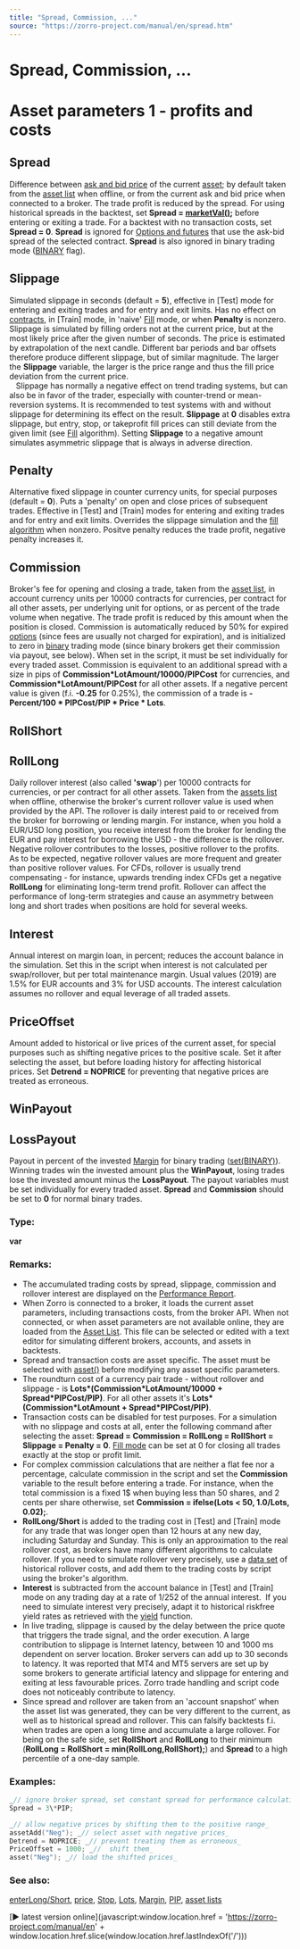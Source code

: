 ```yaml
---
title: "Spread, Commission, ..."
source: "https://zorro-project.com/manual/en/spread.htm"
---
```


# Spread, Commission, ...

# Asset parameters 1 - profits and costs

## Spread

Difference between [ask and bid price](trading101.htm#spread) of the current [asset](013_Asset_Account_Lists.md); by default taken from the [asset list](013_Asset_Account_Lists.md) when offline, or from the current ask and bid price when connected to a broker. The trade profit is reduced by the spread. For using historical spreads in the backtest, set **Spread = [marketVal()](022_Price_History.md);** before entering or exiting a trade. For a backtest with no transaction costs, set **Spread = 0**. **Spread** is ignored for [Options and futures](096_contract.md) that use the ask-bid spread of the selected contract. **Spread** is also ignored in binary trading mode ([BINARY](mode.md) flag). 

## Slippage

Simulated slippage in seconds (default = **5**), effective in \[Test\] mode for entering and exiting trades and for entry and exit limits. Has no effect on [contracts](096_contract.md), in \[Train\] mode, in 'naive' [Fill](198_Fill_modes.md) mode, or when **Penalty** is nonzero. Slippage is simulated by filling orders not at the current price, but at the most likely price after the given number of seconds. The price is estimated by extrapolation of the next candle. Different bar periods and bar offsets therefore produce different slippage, but of similar magnitude. The larger the **Slippage** variable, the larger is the price range and thus the fill price deviation from the current price.  
   Slippage has normally a negative effect on trend trading systems, but can also be in favor of the trader, especially with counter-trend or mean-reversion systems. It is recommended to test systems with and without slippage for determining its effect on the result. **Slippage** at **0** disables extra slippage, but entry, stop, or takeprofit fill prices can still deviate from the given limit (see [Fill](fill.md) algorithm). Setting **Slippage** to a negative amount simulates asymmetric slippage that is always in adverse direction. 

## Penalty

Alternative fixed slippage in counter currency units, for special purposes (default = **0**). Puts a 'penalty' on open and close prices of subsequent trades. Effective in \[Test\] and \[Train\] modes for entering and exiting trades and for entry and exit limits. Overrides the slippage simulation and the [fill algorithm](198_Fill_modes.md) when nonzero. Positve penalty reduces the trade profit, negative penalty increases it.

## Commission

Broker's fee for opening and closing a trade, taken from the [asset list](013_Asset_Account_Lists.md), in account currency units per 10000 contracts for currencies, per contract for all other assets, per underlying unit for options, or as percent of the trade volume when negative. The trade profit is reduced by this amount when the position is closed. Commission is automatically reduced by 50% for expired [options](096_contract.md) (since fees are usually not charged for expiration), and is initialized to zero in [binary](018_TradeMode.md) trading mode (since binary brokers get their commission via payout, see below). When set in the script, it must be set individually for every traded asset. Commission is equivalent to an additional spread with a size in pips of **Commission\*LotAmount/10000/PIPCost** for currencies, and **Commission\*LotAmount/PIPCost** for all other assets. If a negative percent value is given (f.i. **\-0.25** for 0.25%), the commission of a trade is **\-Percent/100 \* PIPCost/PIP \* Price \* Lots**.  

## RollShort

## RollLong

Daily rollover interest (also called **'swap**') per 10000 contracts for currencies, or per contract for all other assets. Taken from the [assets list](013_Asset_Account_Lists.md) when offline, otherwise the broker's current rollover value is used when provided by the API. The rollover is daily interest paid to or received from the broker for borrowing or lending margin. For instance, when you hold a EUR/USD long position, you receive interest from the broker for lending the EUR and pay interest for borrowing the USD - the difference is the rollover. Negative rollover contributes to the losses, positive rollover to the profits. As to be expected, negative rollover values are more frequent and greater than positive rollover values. For CFDs, rollover is usually trend compensating - for instance, upwards trending index CFDs get a negative **RollLong** for eliminating long-term trend profit. Rollover can affect the performance of long-term strategies and cause an asymmetry between long and short trades when positions are hold for several weeks.  

## Interest

Annual interest on margin loan, in percent; reduces the account balance in the simulation. Set this in the script when interest is not calculated per swap/rollover, but per total maintenance margin. Usual values (2019) are 1.5% for EUR accounts and 3% for USD accounts. The interest calculation assumes no rollover and equal leverage of all traded assets.  

## PriceOffset

Amount added to historical or live prices of the current asset, for special purposes such as shifting negative prices to the positive scale. Set it after selecting the asset, but before loading history for affecting historical prices. Set **Detrend = NOPRICE** for preventing that negative prices are treated as erroneous.

## WinPayout

## LossPayout

Payout in percent of the invested [Margin](190_Margin_Risk_Lots.md) for binary trading ([set(BINARY)](018_TradeMode.md)). Winning trades win the invested amount plus the **WinPayout**, losing trades lose the invested amount minus the **LossPayout**. The payout variables must be set individually for every traded asset. **Spread** and **Commission** should be set to **0** for normal binary trades.

### Type:

**var**

### Remarks:

*   The accumulated trading costs by spread, slippage, commission and rollover interest are displayed on the [Performance Report](012_Performance_Report.md).
*   When Zorro is connected to a broker, it loads the current asset parameters, including transactions costs, from the broker API. When not connected, or when asset parameters are not available online, they are loaded from the [Asset List](013_Asset_Account_Lists.md). This file can be selected or edited with a text editor for simulating different brokers, accounts, and assets in backtests.
*   Spread and transaction costs are asset specific. The asset must be selected with [asset()](013_Asset_Account_Lists.md) before modifying any asset specific parameters.
*   The roundturn cost of a currency pair trade - without rollover and slippage - is **Lots\*(Commission\*LotAmount/10000 + Spread\*PIPCost/PIP)**. For all other assets it's **Lots\*(Commission\*LotAmount + Spread\*PIPCost/PIP)**.
*   Transaction costs can be disabled for test purposes. For a simulation with no slippage and costs at all, enter the following command after selecting the asset: **Spread = Commission = RollLong = RollShort = Slippage = Penalty = 0**. [Fill mode](198_Fill_modes.md) can be set at 0 for closing all trades exactly at the stop or profit limit.
*   For complex commission calculations that are neither a flat fee nor a percentage, calculate commission in the script and set the **Commission** variable to the result before entering a trade. For instance, when the total commission is a fixed 1$ when buying less than 50 shares, and 2 cents per share otherwise, set **Commission = ifelse(Lots < 50, 1.0/Lots, 0.02);**.
*   **RollLong/Short** is added to the trading cost in \[Test\] and \[Train\] mode for any trade that was longer open than 12 hours at any new day, including Saturday and Sunday. This is only an approximation to the real rollover cost, as brokers have many different algorithms to calculate rollover. If you need to simulate rollover very precisely, use a [data set](125_sortData_sortIdx.md) of historical rollover costs, and add them to the trading costs by script using the broker's algorithm.
*   **Interest** is subtracted from the account balance in \[Test\] and \[Train\] mode on any trading day at a rate of 1/252 of the annual interest.  If you need to simulate interest very precisely, adapt it to historical riskfree yield rates as retrieved with the [yield](096_contract.md) function.
*   In live trading, slippage is caused by the delay between the price quote that triggers the trade signal, and the order execution. A large contribution to slippage is Internet latency, between 10 and 1000 ms dependent on server location. Broker servers can add up to 30 seconds to latency. It was reported that MT4 and MT5 servers are set up by some brokers to generate artificial latency and slippage for entering and exiting at less favourable prices. Zorro trade handling and script code does not noticeably contribute to latency.
*   Since spread and rollover are taken from an 'account snapshot' when the asset list was generated, they can be very different to the current, as well as to historical spread and rollover. This can falsify backtests f.i. when trades are open a long time and accumulate a large rollover. For being on the safe side, set **RollShort** and **RollLong** to their minimum (**RollLong = RollShort = min(RollLong,RollShort);**) and **Spread** to a high percentile of a one-day sample.

### Examples:

```c
_// ignore broker spread, set constant spread for performance calculation_ 
Spread = 3\*PIP; 

_// allow negative prices by shifting them to the positive range_
assetAdd("Neg"); _// select asset with negative prices_
Detrend = NOPRICE; _// prevent treating them as erroneous_
PriceOffset = 1000; _//  shift them_
asset("Neg"); _// load the shifted prices_
```

### See also:

[enterLong/Short](buylong.md), [price](022_Price_History.md), [Stop](188_Stop_Profit_Trail_Entry.md), [](timewait.md)[Lots](190_Margin_Risk_Lots.md), [Margin](190_Margin_Risk_Lots.md), [PIP](192_PIP_PIPCost_Leverage.md), [asset lists](013_Asset_Account_Lists.md)

[► latest version online](javascript:window.location.href = 'https://zorro-project.com/manual/en' + window.location.href.slice\(window.location.href.lastIndexOf\('/'\)\))